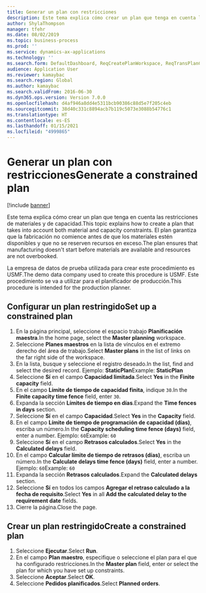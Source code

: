 ```yaml
---
title: Generar un plan con restricciones
description: Este tema explica cómo crear un plan que tenga en cuenta las restricciones de materiales y de capacidad.
author: ShylaThompson
manager: tfehr
ms.date: 08/02/2019
ms.topic: business-process
ms.prod: ''
ms.service: dynamics-ax-applications
ms.technology: ''
ms.search.form: DefaultDashboard, ReqCreatePlanWorkspace, ReqTransPlanCard, ReqPlanSched
audience: Application User
ms.reviewer: kamaybac
ms.search.region: Global
ms.author: kamaybac
ms.search.validFrom: 2016-06-30
ms.dyn365.ops.version: Version 7.0.0
ms.openlocfilehash: d4af946a8dd4e5311bcb90386c88d5e7f205c4eb
ms.sourcegitcommit: 38d40c331c8894acb7b119c5073e3088b54776c1
ms.translationtype: HT
ms.contentlocale: es-ES
ms.lasthandoff: 01/15/2021
ms.locfileid: "4999865"
---
```

# <a name="generate-a-constrained-plan"></a><span data-ttu-id="2128a-103">Generar un plan con restricciones</span><span class="sxs-lookup"><span data-stu-id="2128a-103">Generate a constrained plan</span></span>

[!include [banner](../../includes/banner.md)]

<span data-ttu-id="2128a-104">Este tema explica cómo crear un plan que tenga en cuenta las restricciones de materiales y de capacidad.</span><span class="sxs-lookup"><span data-stu-id="2128a-104">This topic explains how to create a plan that takes into account both material and capacity constraints.</span></span> <span data-ttu-id="2128a-105">El plan garantiza que la fabricación no comience antes de que los materiales estén disponibles y que no se reserven recursos en exceso.</span><span class="sxs-lookup"><span data-stu-id="2128a-105">The plan ensures that manufacturing doesn't start before materials are available and resources are not overbooked.</span></span> 

<span data-ttu-id="2128a-106">La empresa de datos de prueba utilizada para crear este procedimiento es USMF.</span><span class="sxs-lookup"><span data-stu-id="2128a-106">The demo data company used to create this procedure is USMF.</span></span> <span data-ttu-id="2128a-107">Este procedimiento se va a utilizar para el planificador de producción.</span><span class="sxs-lookup"><span data-stu-id="2128a-107">This procedure is intended for the production planner.</span></span>


## <a name="set-up-a-constrained-plan"></a><span data-ttu-id="2128a-108">Configurar un plan restringido</span><span class="sxs-lookup"><span data-stu-id="2128a-108">Set up a constrained plan</span></span>
1. <span data-ttu-id="2128a-109">En la página principal, seleccione el espacio trabajo **Planificación maestra**.</span><span class="sxs-lookup"><span data-stu-id="2128a-109">In the home page, select the **Master planning** workspace.</span></span>
2. <span data-ttu-id="2128a-110">Seleccione **Planes maestros** en la lista de vínculos en el extremo derecho del área de trabajo.</span><span class="sxs-lookup"><span data-stu-id="2128a-110">Select **Master plans** in the list of links on the far right side of the workspace.</span></span>
3. <span data-ttu-id="2128a-111">En la lista, busque y seleccione el registro deseado.</span><span class="sxs-lookup"><span data-stu-id="2128a-111">In the list, find and select the desired record.</span></span> <span data-ttu-id="2128a-112">Ejemplo: **StaticPlan**</span><span class="sxs-lookup"><span data-stu-id="2128a-112">Example: **StaticPlan**</span></span>  
4. <span data-ttu-id="2128a-113">Seleccione **Sí** en el campo **Capacidad limitada**.</span><span class="sxs-lookup"><span data-stu-id="2128a-113">Select **Yes** in the **Finite capacity** field.</span></span>
5. <span data-ttu-id="2128a-114">En el campo **Límite de tiempo de capacidad finita**, indique `30`.</span><span class="sxs-lookup"><span data-stu-id="2128a-114">In the **Finite capacity time fence** field, enter `30`.</span></span>
6. <span data-ttu-id="2128a-115">Expanda la sección **Límites de tiempo en días**.</span><span class="sxs-lookup"><span data-stu-id="2128a-115">Expand the **Time fences in days** section.</span></span>
7. <span data-ttu-id="2128a-116">Seleccione **Sí** en el campo **Capacidad**.</span><span class="sxs-lookup"><span data-stu-id="2128a-116">Select **Yes** in the **Capacity** field.</span></span>
8. <span data-ttu-id="2128a-117">En el campo **Límite de tiempo de programación de capacidad (días)**, escriba un número.</span><span class="sxs-lookup"><span data-stu-id="2128a-117">In the **Capacity scheduling time fence (days)** field, enter a number.</span></span> <span data-ttu-id="2128a-118">Ejemplo: `60`</span><span class="sxs-lookup"><span data-stu-id="2128a-118">Example: `60`</span></span>  
9. <span data-ttu-id="2128a-119">Seleccione **Sí** en el campo **Retrasos calculados**.</span><span class="sxs-lookup"><span data-stu-id="2128a-119">Select **Yes** in the **Calculated delays** field.</span></span>
10. <span data-ttu-id="2128a-120">En el campo **Calcular límite de tiempo de retrasos (días)**, escriba un número.</span><span class="sxs-lookup"><span data-stu-id="2128a-120">In the **Calculate delays time fence (days)** field, enter a number.</span></span> <span data-ttu-id="2128a-121">Ejemplo: `60`</span><span class="sxs-lookup"><span data-stu-id="2128a-121">Example: `60`</span></span> 
11. <span data-ttu-id="2128a-122">Expanda la sección **Retrasos calculados**.</span><span class="sxs-lookup"><span data-stu-id="2128a-122">Expand the **Calculated delays** section.</span></span>
12. <span data-ttu-id="2128a-123">Seleccione **Sí** en todos los campos **Agregar el retraso calculado a la fecha de requisito**.</span><span class="sxs-lookup"><span data-stu-id="2128a-123">Select **Yes** in all **Add the calculated delay to the requirement date** fields.</span></span>
13. <span data-ttu-id="2128a-124">Cierre la página.</span><span class="sxs-lookup"><span data-stu-id="2128a-124">Close the page.</span></span>

## <a name="create-a-constrained-plan"></a><span data-ttu-id="2128a-125">Crear un plan restringido</span><span class="sxs-lookup"><span data-stu-id="2128a-125">Create a constrained plan</span></span>
1. <span data-ttu-id="2128a-126">Seleccione **Ejecutar**.</span><span class="sxs-lookup"><span data-stu-id="2128a-126">Select **Run**.</span></span>
2. <span data-ttu-id="2128a-127">En el campo **Plan maestro**, especifique o seleccione el plan para el que ha configurado restricciones.</span><span class="sxs-lookup"><span data-stu-id="2128a-127">In the **Master plan** field, enter or select the plan for which you have set up constraints.</span></span>  
3. <span data-ttu-id="2128a-128">Seleccione **Aceptar**.</span><span class="sxs-lookup"><span data-stu-id="2128a-128">Select **OK**.</span></span>
4. <span data-ttu-id="2128a-129">Seleccione **Pedidos planificados**.</span><span class="sxs-lookup"><span data-stu-id="2128a-129">Select **Planned orders**.</span></span>

